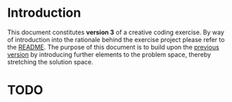 # Introduction

This document constitutes **version 3** of a creative coding exercise.  By way of introduction into the rationale behind the exercise project please refer to the [README](README.md).  The purpose of this document is to build upon the [previous version](v2.md) by introducing further elements to the problem space, thereby stretching the solution space. 

# TODO